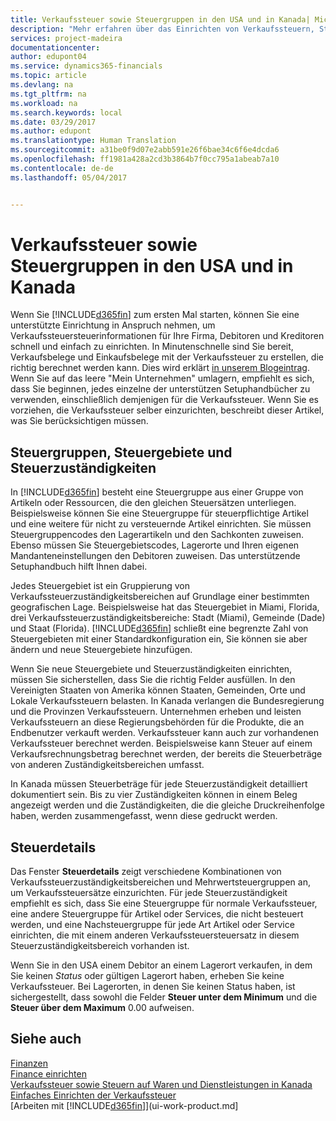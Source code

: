 ```yaml
---
title: Verkaufssteuer sowie Steuergruppen in den USA und in Kanada| Microsoft Docs
description: "Mehr erfahren über das Einrichten von Verkaufssteuern, Steuergruppen, Steuergebieten, Steuerzuständigkeiten und Steuereinzelheiten."
services: project-madeira
documentationcenter: 
author: edupont04
ms.service: dynamics365-financials
ms.topic: article
ms.devlang: na
ms.tgt_pltfrm: na
ms.workload: na
ms.search.keywords: local
ms.date: 03/29/2017
ms.author: edupont
ms.translationtype: Human Translation
ms.sourcegitcommit: a31be0f9d07e2abb591e26f6bae34c6f6e4dcda6
ms.openlocfilehash: ff1981a428a2cd3b3864b7f0cc795a1abeab7a10
ms.contentlocale: de-de
ms.lasthandoff: 05/04/2017


---
```

# <a name="sales-tax-and-tax-groups-in-the-us-and-canada"></a>Verkaufssteuer sowie Steuergruppen in den USA und in Kanada
Wenn Sie [!INCLUDE[d365fin](includes/d365fin_md.md)] zum ersten Mal starten, können Sie eine unterstützte Einrichtung in Anspruch nehmen, um Verkaufssteuersteuerinformationen für Ihre Firma, Debitoren und Kreditoren schnell und einfach zu einrichten. In Minutenschnelle sind Sie bereit, Verkaufsbelege und Einkaufsbelege mit der Verkaufssteuer zu erstellen, die richtig berechnet werden kann. Dies wird erklärt [in unserem Blogeintrag](https://madeira.microsoft.com/blog/sales-tax-setup-made-easy).
Wenn Sie auf das leere "Mein Unternehmen" umlagern, empfiehlt es sich, dass Sie beginnen, jedes einzelne der unterstützen Setuphandbücher zu verwenden, einschließlich demjenigen für die Verkaufssteuer. Wenn Sie es vorziehen, die Verkaufssteuer selber einzurichten, beschreibt dieser Artikel, was Sie berücksichtigen müssen.  

## <a name="tax-groups-tax-areas-and-tax-jurisdictions"></a>Steuergruppen, Steuergebiete und Steuerzuständigkeiten
In [!INCLUDE[d365fin](includes/d365fin_md.md)] besteht eine Steuergruppe aus einer Gruppe von Artikeln oder Ressourcen, die den gleichen Steuersätzen unterliegen. Beispielsweise können Sie eine Steuergruppe für steuerpflichtige Artikel und eine weitere für nicht zu versteuernde Artikel einrichten. Sie müssen Steuergruppencodes den Lagerartikeln und den Sachkonten zuweisen. Ebenso müssen Sie Steuergebietscodes, Lagerorte und Ihren eigenen Mandanteneinstellungen den Debitoren zuweisen. Das unterstützende Setuphandbuch hilft Ihnen dabei.  

Jedes Steuergebiet ist ein Gruppierung von Verkaufssteuerzuständigkeitsbereichen auf Grundlage einer bestimmten geografischen Lage. Beispielsweise hat das Steuergebiet in Miami, Florida, drei Verkaufssteuerzuständigkeitsbereiche: Stadt (Miami), Gemeinde (Dade) und Staat (Florida). [!INCLUDE[d365fin](includes/d365fin_md.md)] schließt eine begrenzte Zahl von Steuergebieten mit einer Standardkonfiguration ein, Sie können sie aber ändern und neue Steuergebiete hinzufügen.  

Wenn Sie neue Steuergebiete und Steuerzuständigkeiten einrichten, müssen Sie sicherstellen, dass Sie die richtig Felder ausfüllen. In den Vereinigten Staaten von Amerika können Staaten, Gemeinden, Orte und Lokale Verkaufssteuern belasten. In Kanada verlangen die Bundesregierung und die Provinzen Verkaufssteuern. Unternehmen erheben und leisten Verkaufssteuern an diese Regierungsbehörden für die Produkte, die an Endbenutzer verkauft werden. Verkaufssteuer kann auch zur vorhandenen Verkaufssteuer berechnet werden. Beispielsweise kann Steuer auf einem Verkaufsrechnungsbetrag berechnet werden, der bereits die Steuerbeträge von anderen Zuständigkeitsbereichen umfasst.  

In Kanada müssen Steuerbeträge für jede Steuerzuständigkeit detailliert dokumentiert sein. Bis zu vier Zuständigkeiten können in einem Beleg angezeigt werden und die Zuständigkeiten, die die gleiche Druckreihenfolge haben, werden zusammengefasst, wenn diese gedruckt werden.  

## <a name="tax-details"></a>Steuerdetails
Das Fenster **Steuerdetails** zeigt verschiedene Kombinationen von Verkaufssteuerzuständigkeitsbereichen und Mehrwertsteuergruppen an, um Verkaufssteuersätze einzurichten. Für jede Steuerzuständigkeit empfiehlt es sich, dass Sie eine Steuergruppe für normale Verkaufssteuer, eine andere Steuergruppe für Artikel oder Services, die nicht besteuert werden, und eine Nachsteuergruppe für jede Art Artikel oder Service einrichten, die mit einem anderen Verkaufssteuersteuersatz in diesem Steuerzuständigkeitsbereich vorhanden ist.  

Wenn Sie in den USA einem Debitor an einem Lagerort verkaufen, in dem Sie keinen *Status* oder gültigen Lagerort haben, erheben Sie keine Verkaufssteuer. Bei Lagerorten, in denen Sie keinen Status haben, ist sichergestellt, dass sowohl die Felder **Steuer unter dem Minimum** und die **Steuer über dem Maximum** 0.00 aufweisen.  

## <a name="see-also"></a>Siehe auch
[Finanzen](finance.md)  
[Finance einrichten](finance-setup-finance.md)  
[Verkaufssteuer sowie Steuern auf Waren und Dienstleistungen in Kanada](ca-finance-tax.md)  
[Einfaches Einrichten der Verkaufssteuer](https://madeira.microsoft.com/blog/sales-tax-setup-made-easy)  
[Arbeiten mit [!INCLUDE[d365fin](includes/d365fin_md.md)]](ui-work-product.md]  

